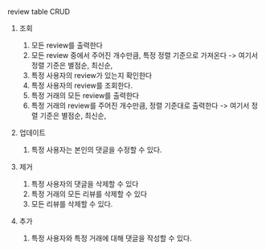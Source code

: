 review table CRUD

1. 조회
	1. 모든 review를 출력한다
	2. 모든 review 중에서 주어진 개수만큼, 특정 정렬 기준으로 가져온다
	-> 여기서 정렬 기준은 별점순, 최신순,
	3. 특정 사용자의 review가 있는지 확인한다
	4. 특정 사용자의 review를 조회한다.
	5. 특정 거래의 모든 review를 출력한다
	6. 특정 거래의 review를 주어진 개수만큼, 정렬 기준대로 출력한다
	-> 여기서 정렬 기준은 별점순, 최신순,

2. 업데이트
	1. 특정 사용자는 본인의 댓글을 수정할 수 있다.
3. 제거
	1. 특정 사용자의 댓글을 삭제할 수 있다
	2. 특정 거래의 모든 리뷰를 삭제할 수 있다
	3. 모든 리뷰를 삭제할 수 있다.
4. 추가
	1. 특정 사용자와 특정 거래에 대해 댓글을 작성할 수 있다.
